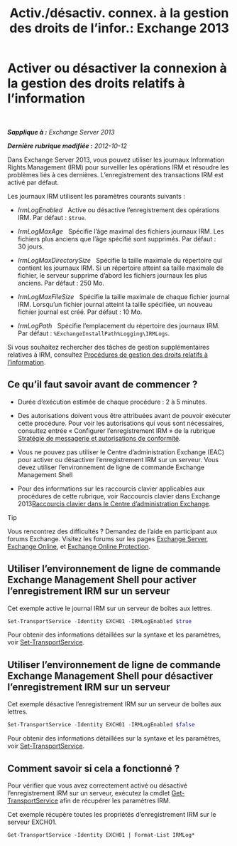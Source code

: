 ﻿---
title: 'Activ./désactiv. connex. à la gestion des droits de l’infor.: Exchange 2013'
TOCTitle: Activer ou désactiver la connexion à la gestion des droits relatifs à l’information
ms:assetid: 6933bc65-4d98-4878-9167-0e9eaac68b6b
ms:mtpsurl: https://technet.microsoft.com/fr-fr/library/Ff686962(v=EXCHG.150)
ms:contentKeyID: 50478353
ms.date: 05/23/2018
mtps_version: v=EXCHG.150
ms.translationtype: MT
---

# Activer ou désactiver la connexion à la gestion des droits relatifs à l’information

 

_**Sapplique à :** Exchange Server 2013_

_**Dernière rubrique modifiée :** 2012-10-12_

Dans Exchange Server 2013, vous pouvez utiliser les journaux Information Rights Management (IRM) pour surveiller les opérations IRM et résoudre les problèmes liés à ces dernières. L’enregistrement des transactions IRM est activé par défaut.

Les journaux IRM utilisent les paramètres courants suivants :

  - *IrmLogEnabled*   Active ou désactive l’enregistrement des opérations IRM. Par défaut : `$true`.

  - *IrmLogMaxAge*   Spécifie l’âge maximal des fichiers journaux IRM. Les fichiers plus anciens que l’âge spécifié sont supprimés. Par défaut : 30 jours.

  - *IrmLogMaxDirectorySize*   Spécifie la taille maximale du répertoire qui contient les journaux IRM. Si un répertoire atteint sa taille maximale de fichier, le serveur supprime d’abord les fichiers journaux les plus anciens. Par défaut : 250 Mo.

  - *IrmLogMaxFileSize*   Spécifie la taille maximale de chaque fichier journal IRM. Lorsqu’un fichier journal atteint la taille spécifiée, un nouveau fichier journal est créé. Par défaut : 10 Mo.

  - *IrmLogPath*   Spécifie l’emplacement du répertoire des journaux IRM. Par défaut : `%ExchangeInstallPath%Logging\IRMLogs`.

Si vous souhaitez rechercher des tâches de gestion supplémentaires relatives à IRM, consultez [Procédures de gestion des droits relatifs à l’information](information-rights-management-procedures-exchange-2013-help.md).

## Ce qu’il faut savoir avant de commencer ?

  - Durée d’exécution estimée de chaque procédure : 2 à 5 minutes.

  - Des autorisations doivent vous être attribuées avant de pouvoir exécuter cette procédure. Pour voir les autorisations qui vous sont nécessaires, consultez entrée « Configurer l’enregistrement IRM » de la rubrique [Stratégie de messagerie et autorisations de conformité](messaging-policy-and-compliance-permissions-exchange-2013-help.md).

  - Vous ne pouvez pas utiliser le Centre d’administration Exchange (EAC) pour activer ou désactiver l’enregistrement IRM sur un serveur. Vous devez utiliser l’environnement de ligne de commande Exchange Management Shell

  - Pour des informations sur les raccourcis clavier applicables aux procédures de cette rubrique, voir Raccourcis clavier dans Exchange 2013[Raccourcis clavier dans le Centre d’administration Exchange](keyboard-shortcuts-in-the-exchange-admin-center-exchange-online-protection-help.md).

> [!TIP]
> Vous rencontrez des difficultés ? Demandez de l’aide en participant aux forums Exchange. Visitez les forums sur les pages <a href="https://go.microsoft.com/fwlink/p/?linkid=60612">Exchange Server</a>, <a href="https://go.microsoft.com/fwlink/p/?linkid=267542">Exchange Online</a>, et <a href="https://go.microsoft.com/fwlink/p/?linkid=285351">Exchange Online Protection</a>.


## Utiliser l’environnement de ligne de commande Exchange Management Shell pour activer l’enregistrement IRM sur un serveur

Cet exemple active le journal IRM sur un serveur de boîtes aux lettres.

```powershell
Set-TransportService -Identity EXCH01 -IRMLogEnabled $true
```

Pour obtenir des informations détaillées sur la syntaxe et les paramètres, voir [Set-TransportService](https://technet.microsoft.com/fr-fr/library/jj215682\(v=exchg.150\)).

## Utiliser l’environnement de ligne de commande Exchange Management Shell pour désactiver l’enregistrement IRM sur un serveur

Cet exemple désactive l’enregistrement IRM sur un serveur de boîtes aux lettres.

```powershell
Set-TransportService -Identity EXCH01 -IRMLogEnabled $false
```

Pour obtenir des informations détaillées sur la syntaxe et les paramètres, voir [Set-TransportService](https://technet.microsoft.com/fr-fr/library/jj215682\(v=exchg.150\)).

## Comment savoir si cela a fonctionné ?

Pour vérifier que vous avez correctement activé ou désactivé l’enregistrement IRM sur un serveur, exécutez la cmdlet [Get-TransportService](https://technet.microsoft.com/fr-fr/library/jj215746\(v=exchg.150\)) afin de récupérer les paramètres IRM.

Cet exemple récupère toutes les propriétés d’enregistrement IRM sur le serveur EXCH01.

    Get-TransportService -Identity EXCH01 | Format-List IRMLog*

